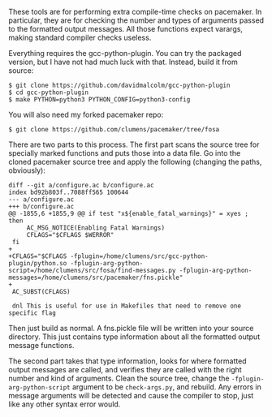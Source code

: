 These tools are for performing extra compile-time checks on pacemaker.  In particular,
they are for checking the number and types of arguments passed to the formatted output
messages.  All those functions expect varargs, making standard compiler checks useless.

Everything requires the gcc-python-plugin.  You can try the packaged version, but I
have not had much luck with that.  Instead, build it from source:

```
$ git clone https://github.com/davidmalcolm/gcc-python-plugin
$ cd gcc-python-plugin
$ make PYTHON=python3 PYTHON_CONFIG=python3-config
```

You will also need my forked pacemaker repo:

```
$ git clone https://github.com/clumens/pacemaker/tree/fosa
```

There are two parts to this process.  The first part scans the source tree for specially
marked functions and puts those into a data file.  Go into the cloned pacemaker source
tree and apply the following (changing the paths, obviously):

```
diff --git a/configure.ac b/configure.ac
index bd92b803f..7088ff565 100644
--- a/configure.ac
+++ b/configure.ac
@@ -1855,6 +1855,9 @@ if test "x${enable_fatal_warnings}" = xyes ; then
     AC_MSG_NOTICE(Enabling Fatal Warnings)
     CFLAGS="$CFLAGS $WERROR"
 fi
+
+CFLAGS="$CFLAGS -fplugin=/home/clumens/src/gcc-python-plugin/python.so -fplugin-arg-python-script=/home/clumens/src/fosa/find-messages.py -fplugin-arg-python-messages=/home/clumens/src/pacemaker/fns.pickle"
+
 AC_SUBST(CFLAGS)
 
 dnl This is useful for use in Makefiles that need to remove one specific flag
```

Then just build as normal.  A fns.pickle file will be written into your source directory.
This just contains type information about all the formatted output message functions.

The second part takes that type information, looks for where formatted output messages
are called, and verifies they are called with the right number and kind of arguments.
Clean the source tree, change the `-fplugin-arg-python-script` argument to be
`check-args.py`, and rebuild.  Any errors in message arguments will be detected and
cause the compiler to stop, just like any other syntax error would.
